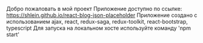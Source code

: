 Добро пожаловать в мой проект
Приложение доступно по ссылке: https://shlein.github.io/react-blog-json-placeholder
Приложение создано с использованием ajax, react, redux-saga, redux-toolkit, react-bootstrap, typescript
Для запуска на локальном хосте используйте команду 'npm start'
